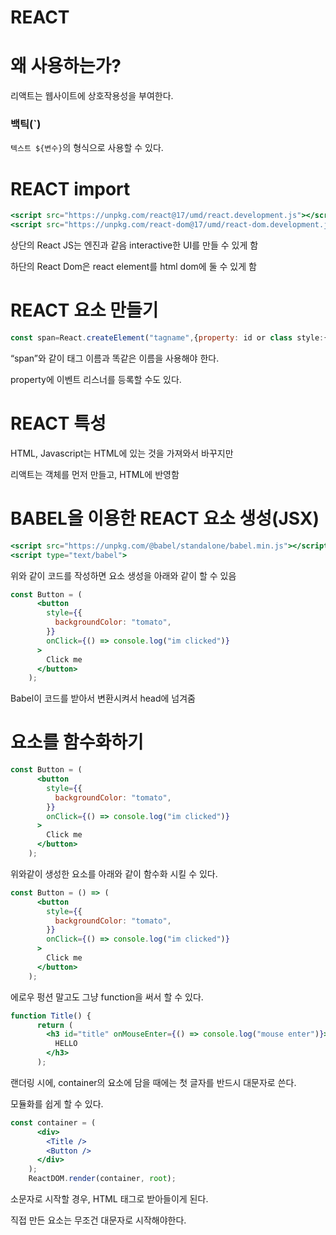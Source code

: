 # REACT

# 왜 사용하는가?

리액트는 웹사이트에 상호작용성을 부여한다.

### 백틱(`)

``텍스트 ${변수}``의 형식으로 사용할 수 있다.

# REACT import

```jsx
<script src="https://unpkg.com/react@17/umd/react.development.js"></script>
<script src="https://unpkg.com/react-dom@17/umd/react-dom.development.js"></script>
```

상단의 React JS는 엔진과 같음 interactive한 UI를 만들 수 있게 함

하단의 React Dom은 react element를 html dom에 둘 수 있게 함

# REACT 요소 만들기

```jsx
const span=React.createElement("tagname",{property: id or class style:{}, 내용});
```

“span”와 같이 태그 이름과 똑같은 이름을 사용해야 한다.

property에 이벤트 리스너를 등록할 수도 있다.

# REACT 특성

HTML, Javascript는 HTML에 있는 것을 가져와서 바꾸지만

리액트는 객체를 먼저 만들고, HTML에 반영함

# BABEL을 이용한 REACT 요소 생성(JSX)

```jsx
<script src="https://unpkg.com/@babel/standalone/babel.min.js"></script>
<script type="text/babel">
```

위와 같이 코드를 작성하면 요소 생성을 아래와 같이 할 수 있음

```jsx
const Button = (
      <button
        style={{
          backgroundColor: "tomato",
        }}
        onClick={() => console.log("im clicked")}
      >
        Click me
      </button>
    );
```

Babel이 코드를 받아서 변환시켜서 head에 넘겨줌

# 요소를 함수화하기

```jsx
const Button = (
      <button
        style={{
          backgroundColor: "tomato",
        }}
        onClick={() => console.log("im clicked")}
      >
        Click me
      </button>
    );
```

위와같이 생성한 요소를 아래와 같이 함수화 시킬 수 있다.

```jsx
const Button = () => (
      <button
        style={{
          backgroundColor: "tomato",
        }}
        onClick={() => console.log("im clicked")}
      >
        Click me
      </button>
    );
```

에로우 펑션 말고도 그냥 function을 써서 할 수 있다.

```jsx
function Title() {
      return (
        <h3 id="title" onMouseEnter={() => console.log("mouse enter")}>
          HELLO
        </h3>
      );
```

랜더링 시에, container의 요소에 담을 때에는 첫 글자를 반드시 대문자로 쓴다.

모듈화를 쉽게 할 수 있다.

```jsx
const container = (
      <div>
        <Title />
        <Button />
      </div>
    );
    ReactDOM.render(container, root);
```

소문자로 시작할 경우, HTML 태그로 받아들이게 된다.

직접 만든 요소는 무조건 대문자로 시작해야한다.